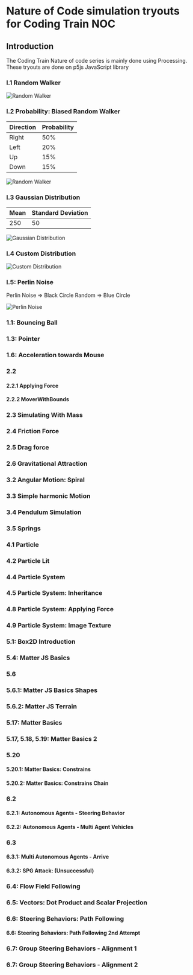 # Nature of Code simulation tryouts for Coding Train NOC

## Introduction

The Coding Train Nature of code series is mainly done using Processing. These
tryouts are done on p5js JavaScript library

### I.1 Random Walker

![Random Walker](./Introduction/I.1/RandomWalker/random-walker.gif "Random Walker")

### I.2 Probability: Biased Random Walker

| Direction | Probability |
| --------- | ----------- |
| Right     | 50%         |
| Left      | 20%         |
| Up        | 15%         |
| Down      | 15%         |

![Random Walker](./Introduction/I.2/Probability/BiasedRandomWalker/biased-random-walker.gif "Random Walker")

### I.3 Gaussian Distribution

| Mean | Standard Deviation |
| ---- | ------------------ |
| 250  | 50                 |

![Gaussian Distribution](./Introduction/I.3/GaussianDistribution/GaussianDistribution.png "Gaussian Distribution")

### I.4 Custom Distribution

![Custom Distribution](./Introduction/I.4/CustomDistribution/CustomDistribution.png "Custom Distribution")

### I.5: Perlin Noise

Perlin Noise => Black Circle Random => Blue Circle

![Perlin Noise](./Introduction/I.5/PerlinNoise/PerlinNoise.gif "Perlin Noise")

### 1.1: Bouncing Ball

### 1.3: Pointer

### 1.6: Acceleration towards Mouse

### 2.2

#### 2.2.1 Applying Force

#### 2.2.2 MoverWithBounds

### 2.3 Simulating With Mass

### 2.4 Friction Force

### 2.5 Drag force

### 2.6 Gravitational Attraction

### 3.2 Angular Motion: Spiral

### 3.3 Simple harmonic Motion

### 3.4 Pendulum Simulation

### 3.5 Springs

### 4.1 Particle

### 4.2 Particle Lit

### 4.4 Particle System

### 4.5 Particle System: Inheritance

### 4.8 Particle System: Applying Force

### 4.9 Particle System: Image Texture

### 5.1: Box2D Introduction

### 5.4: Matter JS Basics

### 5.6

### 5.6.1: Matter JS Basics Shapes

### 5.6.2: Matter JS Terrain

### 5.17: Matter Basics

### 5.17, 5.18, 5.19: Matter Basics 2

### 5.20

#### 5.20.1: Matter Basics: Constrains

#### 5.20.2: Matter Basics: Constrains Chain

### 6.2

#### 6.2.1: Autonomous Agents - Steering Behavior

#### 6.2.2: Autonomous Agents - Multi Agent Vehicles

### 6.3

#### 6.3.1: Multi Autonomous Agents - Arrive

#### 6.3.2: SPG Attack: (Unsuccessful)

### 6.4: Flow Field Following

### 6.5: Vectors: Dot Product and Scalar Projection

### 6.6: Steering Behaviors: Path Following

#### 6.6: Steering Behaviors: Path Following 2nd Attempt

### 6.7: Group Steering Behaviors - Alignment 1

### 6.7: Group Steering Behaviors - Alignment 2

